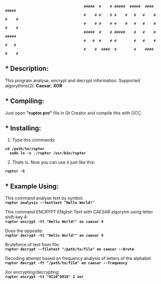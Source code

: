                                         #####  #    # #####  #####  ####  #####
                                        #    # #    # #    #   #   #    # #    #
                                        #    # #    # #    #   #   #    # #    #
                                        #####  #    # #####    #   #    # ##### 
                                        #   #  #    # #        #   #    # #   # 
                                        #    #  ####  #        #    ####  #    #
<h2>* Description:</h2>

This program analyse, encrypt and decrypt information.
Supported algorythms(2): <b>Caesar</b>, <b>XOR</b>

<h2>* Compiling:</h2>

Just open <b>"ruptor.pro"</b> file in Qt Creator and compile this with GCC.

<h2>* <b>Installing:</b></h2>

1) Type this commands:
  
<b>``` cd /path/to/ruptor ```<br>
```  sudo ln -s ./ruptor /usr/bin/ruptor```</b>

2) Thats is. Now you can use it just like this:<br> 

<b>```ruptor -h```</b>
  
<h2>* Example Using: </h2>

This command analyse text by symbol.<br>
<b>```ruptor analysis --texttext "Hello World!"```</b>

This command ENCRYPT ENglish Text with CAESAR algorytm using letter shift-key 4:<br>
<b>```ruptor encrypt -tt "Hello World!" en caesar 4```</b>

Does the opposite:<br>
<b>```ruptor decrypt -tt "Hello World!" en caesar 4```</b>
  
Bruteforce of text from file:<br>
<b>```ruptor decrypt --filetext "/path/to/file" en caesar --brute```</b>

Decoding attempt based on frequency analysis of letters of the alphabet<br>
<b>```ruptor decrypt -ft "/path/to/file" en caesar --frequency```</b>


Xor encrypting/decrypting:<br>
<b>```ruptor encrypt -tt "0110^0010" 2 xor```</b>
